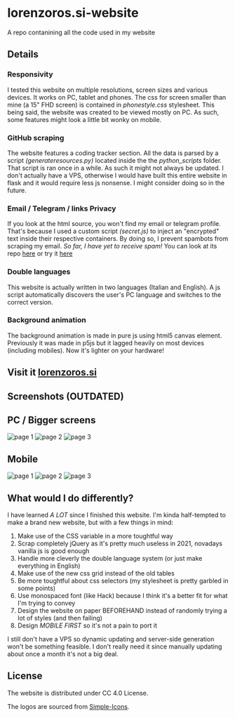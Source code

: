 # lorenzoros.si-website

A repo contanining all the code used in my website

## Details

### Responsivity

I tested this website on multiple resolutions, screen sizes and various devices. It works on PC, tablet and phones. The css for screen smaller than mine (a 15" FHD screen) is contained in *phonestyle.css* stylesheet.
This being said, the website was created to be viewed mostly on PC. As such, some features might look a little bit wonky on mobile.

### GitHub scraping

The website features a coding tracker section. All the data is parsed by a script *(generateresources.py)* located inside the the *python_scripts* folder. That script is ran once in a while. As such it might not always be updated.
I don't actually have a VPS, otherwise I would have built this entire website in flask and it would require less js nonsense. I might consider doing so in the future.

### Email / Telegram / links Privacy

If you look at the html source, you won't find my email or telegram profile. That's because I used a custom script *(secret.js)* to inject an "encrypted" text inside their respective containers. By doing so, I prevent spambots from scraping my email. *So far, I have yet to receive spam!*
You can look at its repo [here](https://github.com/lorossi/email-hide) or try it [here](https://lorossi.github.io/email-hide/)

### Double languages

This website is actually written in two languages (Italian and English). A js script automatically discovers the user's PC language and switches to the correct version.

### Background animation

The background animation is made in pure js using html5 canvas element. Previously it was made in p5js but it lagged heavily on most devices (including mobiles). Now it's lighter on your hardware!

## Visit it [lorenzoros.si](https://www.lorenzoros.si)

## Screenshots (OUTDATED)

## PC / Bigger screens

![page 1](https://github.com/lorossi/lorenzoros.si-website/blob/master/screenshots/page1-pc.png?raw=true)
![page 2](https://github.com/lorossi/lorenzoros.si-website/blob/master/screenshots/page2-pc.png?raw=true)
![page 3](https://github.com/lorossi/lorenzoros.si-website/blob/master/screenshots/page3-pc.png?raw=true)

## Mobile

![page 1](https://github.com/lorossi/lorenzoros.si-website/blob/master/screenshots/page1-mobile.png?raw=true)
![page 2](https://github.com/lorossi/lorenzoros.si-website/blob/master/screenshots/page2-mobile.png?raw=true)
![page 3](https://github.com/lorossi/lorenzoros.si-website/blob/master/screenshots/page3-mobile.png?raw=true)

## What would I do differently?

I have learned *A LOT* since I finished this website. I'm kinda half-tempted to make a brand new website, but with a few things in mind:

1. Make use of the CSS variable in a more toughtful way
1. Scrap completely jQuery as it's pretty much useless in 2021, novadays vanilla js is good enough
1. Handle more cleverly the double language system (or just make everything in English)
1. Make use of the new css grid instead of the old tables
1. Be more toughtful about css selectors (my stylesheet is pretty garbled in some points)
1. Use monospaced font (like Hack) because I think it's a better fit for what I'm trying to convey
1. Design the website on paper BEFOREHAND instead of randomly trying a lot of styles (and then failing)
1. Design *MOBILE FIRST* so it's not a pain to port it

I still don't have a VPS so dynamic updating and server-side generation won't be something feasible. I don't really need it since manually updating about once a month it's not a big deal.

## License

The website is distributed under CC 4.0 License.

The logos are sourced from [Simple-Icons](https://github.com/simple-icons/simple-icons).
